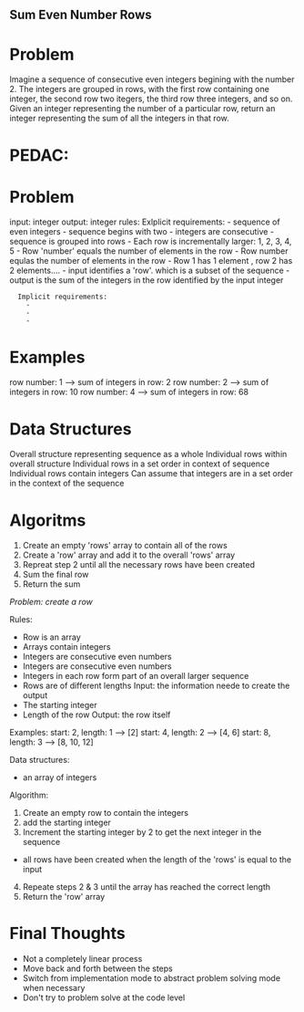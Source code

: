 ## Sum Even Number Rows

# Problem
Imagine a sequence of consecutive even integers begining with the number 2. The integers are grouped in rows, with the first row containing one integer, the second row two itegers, the third row three integers, and so on. Given an integer representing the number of a particular row, return an integer representing the sum of all the integers in that row.

# PEDAC:

# Problem
input: integer
output: integer
rules:
      Exlplicit requirements:
        - sequence of even integers
        - sequence begins with two
        - integers are consecutive
        - sequence is grouped into rows
        - Each row is incrementally larger: 1, 2, 3, 4, 5
        - Row 'number' equals the number of elements in the row
        - Row number equlas the number of elements in the row
          - Row 1 has 1 element , row 2 has 2 elements....
        - input identifies a 'row'. which is a subset of the sequence
        - output is the sum of the integers in the row identified by the input integer

      Implicit requirements:
        -
        -
        -

# Examples

row number: 1 --> sum of integers in row: 2
row number: 2 --> sum of integers in row: 10
row number: 4 --> sum of integers in row: 68

# Data Structures
Overall structure representing sequence as a whole
Individual rows within overall structure 
Individual rows in a set order in context of sequence
Individual rows contain integers
Can assume that integers are in a set order in the context of the sequence

# Algoritms
1. Create an empty 'rows' array to contain all of the rows
2. Create a 'row' array and add it to the overall 'rows' array 
3. Repreat step 2 until all the necessary rows have been created
4. Sum the final row
5. Return the sum

*Problem: create a row*

Rules:
  - Row is an array
  - Arrays contain integers
  - Integers are consecutive even numbers
  - Integers are consecutive even numbers
  - Integers in each row form part of an overall larger sequence
  - Rows are of different lengths 
Input: the information neede to create the output
   - The starting integer
   - Length of the row
Output: the row itself

Examples:
start: 2, length: 1 --> [2]
start: 4, length: 2 --> [4, 6]
start: 8, length: 3 --> [8, 10, 12]

Data structures:
- an array of integers

Algorithm:
1. Create an empty row to contain the integers
2. add the starting integer
3. Increment the starting integer by 2 to get the next integer in the sequence
  - all rows have been created when the length of the 'rows' is equal to the input
4. Repeate steps 2 & 3 until the array has reached the correct length
5. Return the 'row' array


# Final Thoughts
- Not a completely linear process
- Move back and forth between the steps
- Switch from implementation mode to abstract problem solving mode when necessary
- Don't try to problem solve at the code level  
